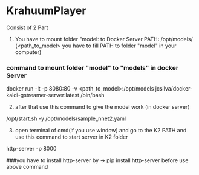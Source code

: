 KrahuumPlayer
==========

Consist of 2 Part

1. You have to mount folder "model: to Docker Server PATH: /opt/models/
(<path_to_model> you have to fill PATH to folder "model" in your computer)

### command to mount folder "model" to "models" in docker Server

docker run -it -p 8080:80 -v <path_to_model>:/opt/models jcsilva/docker-kaldi-gstreamer-server:latest /bin/bash

 2. after that use this command to give the model work (in docker server)

 /opt/start.sh -y /opt/models/sample_nnet2.yaml

 3. open terminal of cmd(if you use window) and go to the K2 PATH and use this command to start server in K2 folder

 http-server -p 8000

 ###you have to install http-server by -> pip install http-server before use above command
